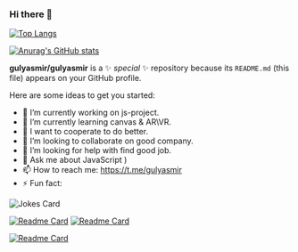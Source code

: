 ### Hi there 👋

[![Top Langs](https://github-readme-stats.vercel.app/api/top-langs/?username=gulyasmir&layout=compact)](https://github.com/anuraghazra/github-readme-stats)


[![Anurag's GitHub stats](https://github-readme-stats.vercel.app/api?username=gulyasmir)](https://github.com/anuraghazra/github-readme-stats)


**gulyasmir/gulyasmir** is a ✨ _special_ ✨ repository because its `README.md` (this file) appears on your GitHub profile.

Here are some ideas to get you started:

- 🔭 I’m currently working on  js-project.
- 🌱 I’m currently learning canvas & AR\VR.
- 👋 I want to cooperate  to do better.
- 👯 I’m looking to collaborate on good company.
- 🤔 I’m looking for help with  find good job.
- 💬 Ask me about JavaScript )
- 📫 How to reach me: https://t.me/gulyasmir
- ⚡ Fun fact: 

 ![Jokes Card](https://readme-jokes.vercel.app/api)
 
 [![Readme Card](https://github-readme-stats.vercel.app/api/pin/?username=gulyasmir&repo=directory-backendApi)](https://github.com/gulyasmir/directory-backendApi)
 [![Readme Card](https://github-readme-stats.vercel.app/api/pin/?username=gulyasmir&repo=directory-frontend )](https://github.com/gulyasmir/directory-frontend )

[![Readme Card](https://github-readme-stats.vercel.app/api/pin/?username=gulyasmir&repo=for-anastasia)](https://github.com/gulyasmir/for-anastasia)

